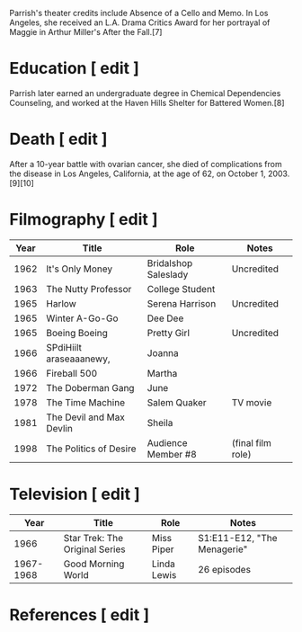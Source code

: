 Parrish's theater credits include Absence of a Cello and Memo. In Los Angeles, she received an L.A. Drama Critics Award for her portrayal of Maggie in Arthur Miller's After the Fall.[7]

# Education [ edit ]

Parrish later earned an undergraduate degree in Chemical Dependencies Counseling, and worked at the Haven Hills Shelter for Battered Women.[8]

# Death [ edit ]

After a 10-year battle with ovarian cancer, she died of complications from the disease in Los Angeles, California, at the age of 62, on October 1, 2003.[9][10]

# Filmography [ edit ]

|Year| Title| Role| Notes|
|--|--|--|--|
|1962|It's Only Money|Bridalshop Saleslady| Uncredited|
|1963|The Nutty Professor|College Student||
|1965|Harlow|Serena Harrison| Uncredited|
|1965|Winter A-Go-Go|Dee Dee||
|1965|Boeing Boeing|Pretty Girl| Uncredited|
|1966|SPdiHiilt   araseaaanewy,|Joanna||
|1966|Fireball 500|Martha||
|1972|The Doberman Gang|June||
|1978|The Time Machine|Salem Quaker| TV movie|
|1981|The Devil and Max Devlin|Sheila||
|1998|The Politics of Desire|Audience Member #8| (final film role)|


# Television [ edit ]

|Year| Title| Role| Notes|
|--|--|--|--|
|1966|Star Trek: The Original Series|Miss Piper| S1:E11-E12, "The Menagerie"|
|1967-1968|Good Morning World|Linda Lewis| 26 episodes|


# References [ edit ]

